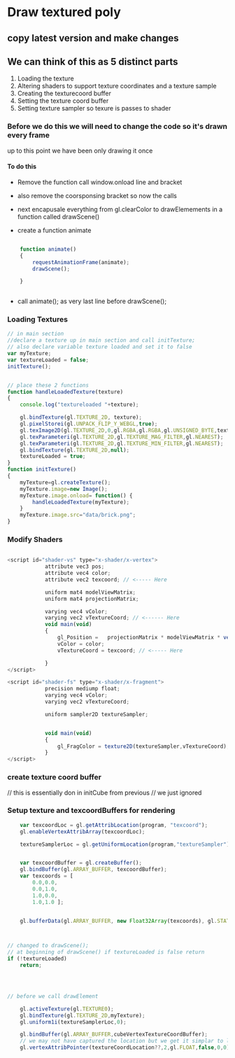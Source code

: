 # Draw textured poly  

## copy latest version and make changes



## We can think of this as 5 distinct parts 

1. Loading the texture
1. Altering shaders to support texture coordinates and a texture sample
1. Creating the texturecoord buffer
1. Setting the texture coord buffer
1. Setting texture sampler so texure is passes to shader


### Before we do this we will need to change the code so it's drawn every frame    
up to this point we have been only drawing it once

#### To do this

- Remove the function call window.onload line and bracket
- also remove the coorsponsing bracket so now the calls 
- next encapusale everything from gl.clearColor to drawElemements in a function called drawScene()

- create a function animate

```javascript

	function animate()
	{
		requestAnimationFrame(animate);
		drawScene();

	}
 
```
-  call animate(); as very last line before drawScene();


### Loading Textures 

```javascript 
// in main section 
//declare a texture up in main section and call initTexture;
// also declare variable texture loaded and set it to false
var myTexture;
var textureLoaded = false;
initTexture();


// place these 2 functions 
function handleLoadedTexture(texture)
{
	console.log("textureloaded "+texture);

	gl.bindTexture(gl.TEXTURE_2D, texture);
	gl.pixelStorei(gl.UNPACK_FLIP_Y_WEBGL,true);
	gl.texImage2D(gl.TEXTURE_2D,0,gl.RGBA,gl.RGBA,gl.UNSIGNED_BYTE,texture.image);
	gl.texParameteri(gl.TEXTURE_2D,gl.TEXTURE_MAG_FILTER,gl.NEAREST);
	gl.texParameteri(gl.TEXTURE_2D,gl.TEXTURE_MIN_FILTER,gl.NEAREST);
	gl.bindTexture(gl.TEXTURE_2D,null);
	textureLoaded = true;
}
function initTexture()
{
	myTexture=gl.createTexture();
	myTexture.image=new Image();
	myTexture.image.onload= function() {
		handleLoadedTexture(myTexture);
	}
	myTexture.image.src="data/brick.png";
}

```

### Modify Shaders 

```javascript 

<script id="shader-vs" type="x-shader/x-vertex">
			attribute vec3 pos; 
			attribute vec4 color; 
			attribute vec2 texcoord; // <----- Here

			uniform mat4 modelViewMatrix;
			uniform mat4 projectionMatrix;

			varying vec4 vColor;
			varying vec2 vTextureCoord; // <------ Here 
			void main(void) 
			{
				gl_Position =   projectionMatrix * modelViewMatrix * vec4(pos,1.0);
				vColor = color;
				vTextureCoord = texcoord; // <----- Here

			}
</script>

<script id="shader-fs" type="x-shader/x-fragment">
			precision mediump float;
			varying vec4 vColor;
			varying vec2 vTextureCoord;

			uniform sampler2D textureSampler;


			void main(void) 
			{
				gl_FragColor = texture2D(textureSampler,vTextureCoord); <--- here
			}
</script>

``` 

### create texture coord buffer 
// this is essentially don in initCube from previous 
// we just ignored 


### Setup texture and texcoordBuffers for rendering

```javascript
	var texcoordLoc = gl.getAttribLocation(program, "texcoord");
	gl.enableVertexAttribArray(texcoordLoc);

	textureSamplerLoc = gl.getUniformLocation(program,"textureSampler");


	var texcoordBuffer = gl.createBuffer();
	gl.bindBuffer(gl.ARRAY_BUFFER, texcoordBuffer);
	var texcoords = [ 
		0.0,0.0,
		0.0,1.0,
		1.0,0.0,
		1.0,1.0 ];


	gl.bufferData(gl.ARRAY_BUFFER, new Float32Array(texcoords), gl.STATIC_DRAW);




```



```javascript
// changed to drawScene();
// at beginning of drawScene() if textureLoaded is false return 
if (!textureLoaded)
	return;




// before we call drawElement

	gl.activeTexture(gl.TEXTURE0);
	gl.bindTexture(gl.TEXTURE_2D,myTexture);
	gl.uniform1i(textureSamplerLoc,0);

	gl.bindBuffer(gl.ARRAY_BUFFER,cubeVertexTextureCoordBuffer);
	// we may not have captured the location but we get it simplar to locatio of other attributes	
	gl.vertexAttribPointer(textureCoordLocation??,2,gl.FLOAT,false,0,0);

```
    

 
			
				
				 
 


			
		  	




